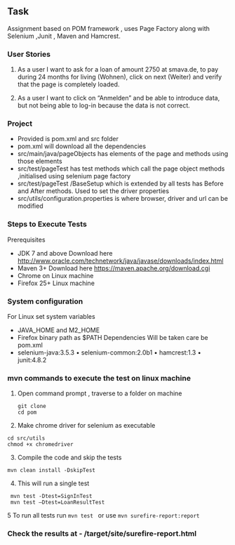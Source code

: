 ## Task 
Assignment based on POM framework , uses Page Factory along with Selenium ,Junit , Maven and Hamcrest. 

### User Stories

1. As a user I want to ask for a loan of amount 2750 at smava.de, to pay during 24 months for living (Wohnen), click on next (Weiter) and verify that the page is completely loaded.

2. As a user I want to click on “Anmelden” and be able to introduce data, but not being able to log-in because the data is not correct. 

### Project
- Provided is pom.xml and src folder
- pom.xml will download all the dependencies
- src/main/java/pageObjects has elements of the page and methods using those elements
- src/test/pageTest has test methods which call the page object methods ,initialised using selenium page factory
- src/test/pageTest /BaseSetup which is extended by all tests has Before and After methods. Used to set the driver properties
- src/utils/configuration.properties is where browser, driver and url can be modified 

### Steps to Execute Tests 
Prerequisites 
- JDK 7 and above Download here http://www.oracle.com/technetwork/java/javase/downloads/index.html
- Maven 3+ Download here https://maven.apache.org/download.cgi 
- Chrome on Linux machine 
- Firefox 25+ Linux machine

### System configuration 
For Linux set system variables 
- JAVA_HOME and M2_HOME 
- Firefox binary path as $PATH 
Dependencies Will be taken care be pom.xml 
- selenium-java:3.5.3 • selenium-common:2.0b1 • hamcrest:1.3 • junit:4.8.2 

### mvn commands to execute the test on linux machine

1. Open command prompt , traverse to a folder on machine
    ```
    git clone 
    cd pom
   ```
2. Make chrome driver for selenium as executable
  ```
  cd src/utils 
  chmod +x chromedriver
  ```

3. Compile the code and skip the tests
  ```
  mvn clean install -DskipTest
  ```

4. This will run a single test 
 ``` 
  mvn test -Dtest=SignInTest
  mvn test –Dtest=LoanResultTest 
  ```

5 To run all tests run 
    ```mvn test ``` or use 
 ``` mvn surefire-report:report ```
 
### Check the results at - /target/site/surefire-report.html
